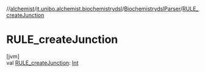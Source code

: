 //[alchemist](../../../index.md)/[it.unibo.alchemist.biochemistrydsl](../index.md)/[BiochemistrydslParser](index.md)/[RULE_createJunction](-r-u-l-e_create-junction.md)

# RULE_createJunction

[jvm]\
val [RULE_createJunction](-r-u-l-e_create-junction.md): [Int](https://kotlinlang.org/api/latest/jvm/stdlib/kotlin/-int/index.html)
